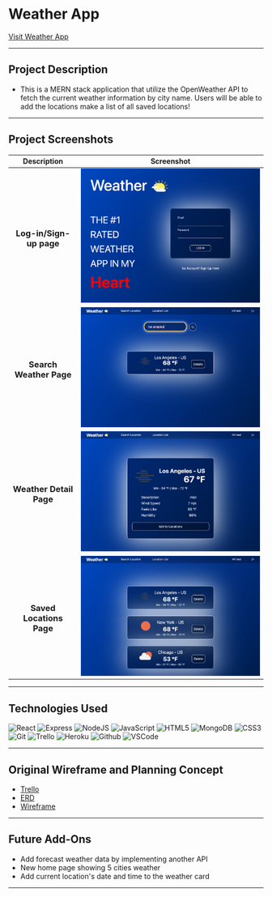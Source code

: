 # Weather App
[Visit Weather App](https://project4-patrick-weather.herokuapp.com/)

---

## Project Description
- This is a MERN stack application that utilize the OpenWeather API to fetch the current weather information by city name. Users will be able to add the locations make a list of all saved locations!

---

## Project Screenshots

| Description | Screenshot |
|------------ | ------------|
| <h3 align="center">Log-in/Sign-up page</h3> | <img src="public/screenshots/AuthPage.png" width="700"/> |
| <h3 align="center">Search Weather Page</h3> | <img src="public/screenshots/SearchPage.png" width="700"/> |
| <h3 align="center">Weather Detail Page</h3> | <img src="public/screenshots/DetailPage.png" width="700"/> |
| <h3 align="center">Saved Locations Page</h3> | <img src="public/screenshots/SavedPage.png" width="700"/> |

---

## Technologies Used

![React](https://img.shields.io/badge/React-20232A?style=for-the-badge&logo=react&logoColor=61DAFB)
![Express](https://img.shields.io/badge/Express.js-000000?style=for-the-badge&logo=express&logoColor=white) 
![NodeJS](https://img.shields.io/badge/Node.js-339933?style=for-the-badge&logo=nodedotjs&logoColor=white)
![JavaScript](https://img.shields.io/badge/JavaScript-323330?style=for-the-badge&logo=javascript&logoColor=F7DF1E) 
![HTML5](https://img.shields.io/badge/HTML5-E34F26?style=for-the-badge&logo=html5&logoColor=white)
![MongoDB](	https://img.shields.io/badge/MongoDB-4EA94B?style=for-the-badge&logo=mongodb&logoColor=white)
![CSS3](https://img.shields.io/badge/CSS3-1572B6?style=for-the-badge&logo=css3&logoColor=white)
![Git](https://img.shields.io/badge/GIT-E44C30?style=for-the-badge&logo=git&logoColor=white)
![Trello](https://img.shields.io/badge/Trello-0052CC?style=for-the-badge&logo=trello&logoColor=white) 
![Heroku](https://img.shields.io/badge/Heroku-430098?style=for-the-badge&logo=heroku&logoColor=white)
![Github](https://img.shields.io/badge/GitHub-100000?style=for-the-badge&logo=github&logoColor=white)
![VSCode](https://img.shields.io/badge/Visual_Studio_Code-0078D4?style=for-the-badge&logo=visual%20studio%20code&logoColor=white)

---

## Original Wireframe and Planning Concept
- [Trello](https://trello.com/b/5N7MxFNf/ga-project-04)
- [ERD](https://lucid.app/lucidchart/cfd7231f-8647-4921-bc1f-efc4820970a0/edit?beaconFlowId=9578A03645C73C4B&invitationId=inv_d0e93a6a-5fda-407a-83ac-babcce29f9e9&page=0_0#)
- [Wireframe](https://whimsical.com/ga-project-04-FcV64aV6qnoaeg47kXdKLr)

---

## Future Add-Ons
- Add forecast weather data by implementing another API 
- New home page showing 5 cities weather
- Add current location's date and time to the weather card 

---

